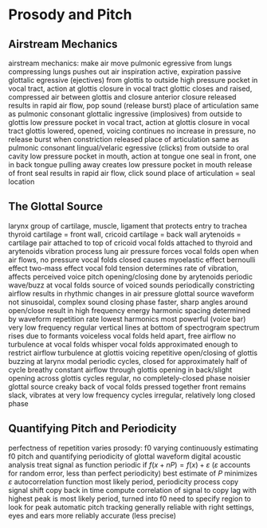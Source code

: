 # Prosody and Pitch
## Airstream Mechanics
airstream mechanics: make air move
	pulmonic egressive
		from lungs
		compressing lungs pushes out air
		inspiration active, expiration passive
	glottalic egressive (ejectives)
		from glottis to outside
		high pressure pocket in vocal tract, action at glottis
			closure in vocal tract
			glottic closes and raised, compressed air between glottis and closure
			anterior closure released results in rapid air flow, pop sound (release burst)
		place of articulation same as pulmonic consonant
	glottalic ingressive (implosives)
		from outside to glottis
		low pressure pocket in vocal tract, action at glottis
			closure in vocal tract
			glottis lowered, opened, voicing continues
			no increase in pressure, no release burst when constriction released
		place of articulation same as pulmonic consonant
	lingual/velaric egressive (clicks)
		from outside to oral cavity
		low pressure pocket in mouth, action at tongue
			one seal in front, one in back
			tongue pulling away creates low pressure pocket in mouth
			release of front seal results in rapid air flow, click sound
		place of articulation = seal location
## The Glottal Source
larynx
	group of cartilage, muscle, ligament that protects entry to trachea
	thyroid cartilage = front wall, cricoid cartilage = back wall
	arytenoids = cartilage pair attached to top of cricoid
	vocal folds attached to thyroid and arytenoids
		vibration
			process
				lung air pressure forces vocal folds open
				when air flows, no pressure
				vocal folds closed
			causes
				myoelastic effect
				bernoulli effect
				two-mass effect
		vocal fold tension determines rate of vibration, affects perceived voice pitch
		opening/closing done by arytenoids
		periodic wave/buzz at vocal folds source of voiced sounds
			periodically constricting airflow results in rhythmic changes in air pressure
glottal source waveform
	not sinusoidal, complex sound
	closing phase faster, sharp angles around open/close result in high frequency energy
	harmonic spacing determined by waveform repetition rate
		lowest harmonics most powerful (voice bar)
			very low frequency regular vertical lines at bottom of spectrogram
	spectrum rises due to formants
voiceless
	vocal folds held apart, free airflow
	no turbulence at vocal folds
whisper
	vocal folds approximated enough to restrict airflow
	turbulence at glottis
voicing
	repetitive open/closing of glottis
	buzzing at larynx
	modal
		periodic cycles, closed for approximately half of cycle
	breathy
		constant airflow through glottis
		opening in back/slight opening across glottis
		cycles regular, no completely-closed phase
		noisier glottal source
	creaky
		back of vocal folds pressed together
		front remains slack, vibrates at very low frequency
		cycles irregular, relatively long closed phase
## Quantifying Pitch and Periodicity
perfectness of repetition varies
prosody: f0 varying continuously
estimating f0 pitch and quantifying periodicity of glottal waveform
	digital acoustic analysis
		treat signal as function
		periodic if $f(x + nP) = f(x) + \varepsilon$ ($\varepsilon$ accounts for random error, less than perfect periodicity)
		best estimate of $P$ minimizes $\varepsilon$
	autocorrelation function
		most likely period, periodicity
		process
			copy signal
			shift copy back in time
			compute correlation of signal to copy
		lag with highest peak is most likely period, turned into f0
			need to specify region to look for peak
	automatic pitch tracking generally reliable with right settings, eyes and ears more reliably accurate (less precise)